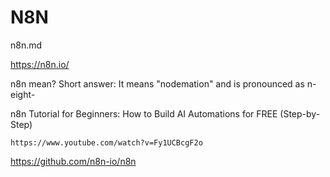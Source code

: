 # N8N

n8n.md

https://n8n.io/

n8n mean? Short answer: It means "nodemation" and is pronounced as n-eight-

 n8n Tutorial for Beginners: How to Build AI Automations for FREE (Step-by-Step)

    https://www.youtube.com/watch?v=Fy1UCBcgF2o

https://github.com/n8n-io/n8n


